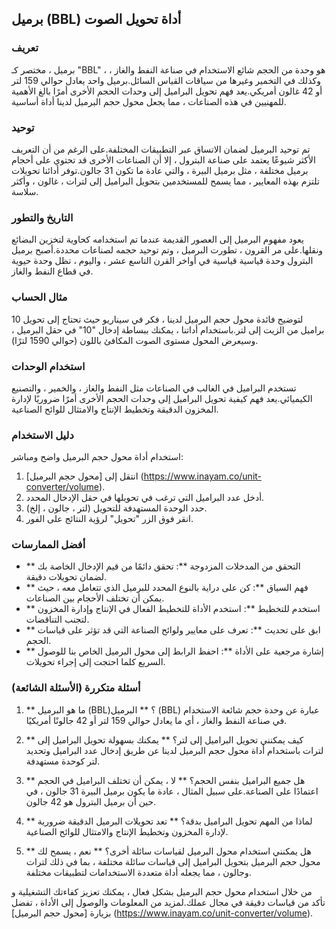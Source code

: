 ## برميل (BBL) أداة تحويل الصوت

### تعريف
برميل ، مختصر كـ "BBL" ، هو وحدة من الحجم شائع الاستخدام في صناعة النفط والغاز ، وكذلك في التخمير وغيرها من سياقات القياس السائل.برميل واحد يعادل حوالي 159 لتر أو 42 غالون أمريكي.يعد فهم تحويل البراميل إلى وحدات الحجم الأخرى أمرًا بالغ الأهمية للمهنيين في هذه الصناعات ، مما يجعل محول حجم البرميل لدينا أداة أساسية.

### توحيد
تم توحيد البرميل لضمان الاتساق عبر التطبيقات المختلفة.على الرغم من أن التعريف الأكثر شيوعًا يعتمد على صناعة البترول ، إلا أن الصناعات الأخرى قد تحتوي على أحجام برميل مختلفة ، مثل برميل البيرة ، والتي عادة ما تكون 31 جالون.توفر أدائنا تحويلات تلتزم بهذه المعايير ، مما يسمح للمستخدمين بتحويل البراميل إلى لترات ، غالون ، وأكثر سلاسة.

### التاريخ والتطور
يعود مفهوم البرميل إلى العصور القديمة عندما تم استخدامه كحاوية لتخزين البضائع ونقلها.على مر القرون ، تطورت البرميل ، وتم توحيد حجمه لصناعات محددة.أصبح برميل البترول وحدة قياسية قياسية في أواخر القرن التاسع عشر ، واليوم ، تظل وحدة حيوية في قطاع النفط والغاز.

### مثال الحساب
لتوضيح فائدة محول حجم البرميل لدينا ، فكر في سيناريو حيث تحتاج إلى تحويل 10 براميل من الزيت إلى لتر.باستخدام أداتنا ، يمكنك ببساطة إدخال "10" في حقل البرميل ، وسيعرض المحول مستوى الصوت المكافئ باللون (حوالي 1590 لترًا).

### استخدام الوحدات
تستخدم البراميل في الغالب في الصناعات مثل النفط والغاز ، والخمير ، والتصنيع الكيميائي.يعد فهم كيفية تحويل البراميل إلى وحدات الحجم الأخرى أمرًا ضروريًا لإدارة المخزون الدقيقة وتخطيط الإنتاج والامتثال للوائح الصناعية.

### دليل الاستخدام
استخدام أداة محول حجم البرميل واضح ومباشر:
1. انتقل إلى [محول حجم البرميل] (https://www.inayam.co/unit-converter/volume).
2. أدخل عدد البراميل التي ترغب في تحويلها في حقل الإدخال المحدد.
3. حدد الوحدة المستهدفة للتحويل (لتر ، جالون ، إلخ).
4. انقر فوق الزر "تحويل" لرؤية النتائج على الفور.

### أفضل الممارسات
- ** التحقق من المدخلات المزدوجة **: تحقق دائمًا من قيم الإدخال الخاصة بك لضمان تحويلات دقيقة.
- ** فهم السياق **: كن على دراية بالنوع المحدد للبرميل الذي تتعامل معه ، حيث يمكن أن تختلف الأحجام بين الصناعات.
- ** استخدم للتخطيط **: استخدم الأداة للتخطيط الفعال في الإنتاج وإدارة المخزون لتجنب التناقضات.
- ** ابق على تحديث **: تعرف على معايير ولوائح الصناعة التي قد تؤثر على قياسات الحجم.
- ** إشارة مرجعية على الأداة **: احفظ الرابط إلى محول البرميل الخاص بنا للوصول السريع كلما احتجت إلى إجراء تحويلات.

### أسئلة متكررة (الأسئلة الشائعة)

1. ** ما هو البرميل (BBL)؟ **
البرميل (BBL) عبارة عن وحدة حجم شائعة الاستخدام في صناعة النفط والغاز ، أي ما يعادل حوالي 159 لتر أو 42 جالونًا أمريكيًا.

2. ** كيف يمكنني تحويل البراميل إلى لتر؟ **
يمكنك بسهولة تحويل البراميل إلى لترات باستخدام أداة محول حجم البرميل لدينا عن طريق إدخال عدد البراميل وتحديد لتر كوحدة مستهدفة.

3. ** هل جميع البراميل بنفس الحجم؟ **
لا ، يمكن أن تختلف البراميل في الحجم اعتمادًا على الصناعة.على سبيل المثال ، عادة ما يكون برميل البيرة 31 جالون ، في حين أن برميل البترول هو 42 جالون.

4. ** لماذا من المهم تحويل البراميل بدقة؟ **
تعد تحويلات البرميل الدقيقة ضرورية لإدارة المخزون وتخطيط الإنتاج والامتثال للوائح الصناعية.

5. ** هل يمكنني استخدام محول البرميل لقياسات سائلة أخرى؟ **
نعم ، يسمح لك محول حجم البرميل بتحويل البراميل إلى قياسات سائلة مختلفة ، بما في ذلك لترات وجالون ، مما يجعله أداة متعددة الاستخدامات لتطبيقات مختلفة.

من خلال استخدام محول حجم البرميل بشكل فعال ، يمكنك تعزيز كفاءتك التشغيلية و تأكد من قياسات دقيقة في مجال عملك.لمزيد من المعلومات والوصول إلى الأداة ، تفضل بزيارة [محول حجم البرميل] (https://www.inayam.co/unit-converter/volume).